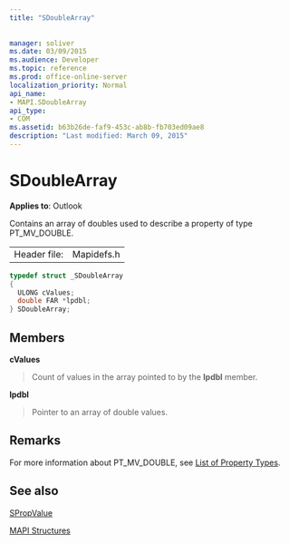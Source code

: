 ```yaml
---
title: "SDoubleArray"
 
 
manager: soliver
ms.date: 03/09/2015
ms.audience: Developer
ms.topic: reference
ms.prod: office-online-server
localization_priority: Normal
api_name:
- MAPI.SDoubleArray
api_type:
- COM
ms.assetid: b63b26de-faf9-453c-ab8b-fb703ed09ae8
description: "Last modified: March 09, 2015"
---
```


# SDoubleArray

  
  
**Applies to**: Outlook 
  
Contains an array of doubles used to describe a property of type PT_MV_DOUBLE.
  
|||
|:-----|:-----|
|Header file:  <br/> |Mapidefs.h  <br/> |
   
```cpp
typedef struct _SDoubleArray
{
  ULONG cValues;
  double FAR *lpdbl;
} SDoubleArray;

```

## Members

 **cValues**
  
> Count of values in the array pointed to by the **lpdbl** member. 
    
 **lpdbl**
  
> Pointer to an array of double values.
    
## Remarks

For more information about PT_MV_DOUBLE, see [List of Property Types](property-types.md).
  
## See also



[SPropValue](spropvalue.md)


[MAPI Structures](mapi-structures.md)

